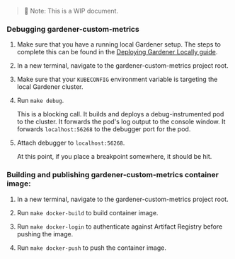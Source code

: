 > 🚧 Note: This is a WIP document.

### Debugging gardener-custom-metrics

1. Make sure that you have a running local Gardener setup. The steps to complete this can be found in the [Deploying Gardener Locally guide](https://github.com/gardener/gardener/blob/master/docs/deployment/getting_started_locally.md).

1. In a new terminal, navigate to the gardener-custom-metrics project root.

1. Make sure that your `KUBECONFIG` environment variable is targeting the local Gardener cluster.

1. Run `make debug`.

   This is a blocking call.  It builds and deploys a debug-instrumented pod to the cluster. It forwards the pod's log output to the console window. It forwards `localhost:56268` to the debugger port for the pod.

1. Attach debugger to `localhost:56268`.

   At this point, if you place a breakpoint somewhere, it should be hit.

### Building and publishing gardener-custom-metrics container image:

1. In a new terminal, navigate to the gardener-custom-metrics project root.

1. Run `make docker-build` to build container image.

1. Run `make docker-login` to authenticate against Artifact Registry before pushing the image.

1. Run `make docker-push` to push the container image.
